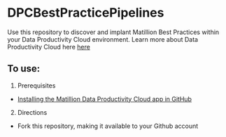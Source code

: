 # DPCBestPracticePipelines

Use this repository to discover and implant Matillion Best Practices within your Data Productivity Cloud environment. Learn more about Data Productivity Cloud here [here](https://docs.matillion.com/data-productivity-cloud/data-productivity-cloud-overview/)

## To use:
1. Prerequisites
- [Installing the Matillion Data Productivity Cloud app in GitHub](https://docs.matillion.com/data-productivity-cloud/designer/docs/installing-matillion-app-github-marketplace/)

2. Directions
- Fork this repository, making it available to your Github account
